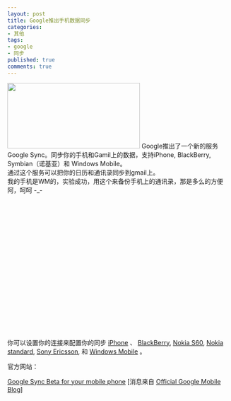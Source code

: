 ```yaml
---
layout: post
title: Google推出手机数据同步
categories:
- 其他
tags:
- google
- 同步
published: true
comments: true
---
```

<p><a href="{{site.url}}/media/2009/02/google-sync_01.png"><img class="alignnone size-medium wp-image-325" title="google-sync_01" src="{{site.url}}/media/2009/02/google-sync_01-300x148.png" alt="" width="300" height="148" /></a>
Google推出了一个新的服务Google Sync。同步你的手机和Gamil上的数据，支持iPhone, BlackBerry, Symbian（诺基亚）和 Windows Mobile。<br />
通过这个服务可以把你的日历和通讯录同步到gmail上。<br />
我的手机是WM的，实验成功，用这个来备份手机上的通讯录，那是多么的方便阿，呵呵 -_-</p>

<p><object classid="clsid:d27cdb6e-ae6d-11cf-96b8-444553540000" width="506" height="311" codebase="http://download.macromedia.com/pub/shockwave/cabs/flash/swflash.cab#version=6,0,40,0"><param name="allowFullScreen" value="true" /><param name="src" value="http://www.youtube.com/v/Kt_-qHczCMg&amp;hl=en&amp;fs=1&amp;fmt=22" /><embed type="application/x-shockwave-flash" width="506" height="311" src="http://www.youtube.com/v/Kt_-qHczCMg&amp;hl=en&amp;fs=1&amp;fmt=22" allowfullscreen="true"></embed></object><img class="embeddedVideoThumbnail" style="display: none;" src="http://cache.gawker.com/assets/images/lifehacker/2009/02/Kt_-qHczCMg.jpg" alt="" />
你可以设置你的连接来配置你的同步 <a href="http://www.google.com/mobile/apple/sync.html" target="_blank">iPhone</a> 、 <a href="http://www.google.com/mobile/blackberry/sync.html" target="_blank">BlackBerry</a>, <a href="http://www.google.com/mobile/nokia_smart/sync.html" target="_blank">Nokia S60</a>, <a href="http://www.google.com/mobile/nokia_standard/sync.html" target="_blank">Nokia standard</a>, <a href="http://www.google.com/mobile/sony/sync.html" target="_blank">Sony Ericsson</a>, 和 <a href="http://www.google.com/mobile/winmo/sync.html" target="_blank">Windows Mobile</a> 。</p>

<p>官方网站：
<div class="related"><a href="http://www.google.com/mobile/default/sync.html" target="_blank">Google Sync Beta for your mobile phone</a> [消息来自 <a href="http://googlemobile.blogspot.com/2009/02/google-sync-beta-for-iphone-winmo-and.html" target="_blank">Official Google Mobile Blog</a>]</div></p>

